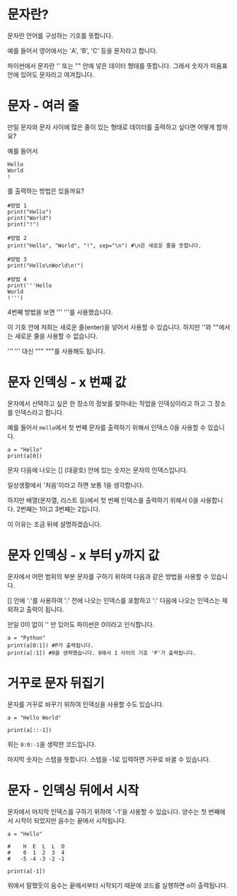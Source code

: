 # 문자란?
문자란 언어를 구성하는 기호를 뜻합니다.

예를 들어서 영어에서는 'A', 'B', 'C' 등을 문자라고 합니다.

파이썬에서 문자란 '' 또는 "" 안에 넣은 데이터 형태를 뜻합니다. 그래서 숫자가 따옴표 안에 있어도 문자라고 여겨집니다.

# 문자 - 여러 줄
만일 문자와 문자 사이에 많은 줄이 있는 형태로 데이터를 출력하고 싶다면 어떻게 할까요?

예를 들어서

```
Hello
World
!
```

를 출력하는 방법은 있을까요?

```
#방법 1
print("Hello")
print("World")
print("!")

#방법 2
print("Hello", "World", "!", sep="\n") #\n은 새로운 줄을 뜻합니다.

#방법 3
print("Hello\nWorld\n!")

#방법 4
print('''Hello
World
!''')
```

4번째 방법을 보면 ''' '''를 사용했습니다.

이 기호 안에 저희는 새로운 줄(enter)을 넣어서 사용할 수 있습니다. 하지만 ''와 ""에서는 새로운 줄을 사용할 수 없습니다.

''' ''' 대신 """ """를 사용해도 됩니다.

# 문자 인덱싱 - x 번쨰 값
문자에서 선택하고 싶은 한 장소의 정보를 찾아내는 작업을 인덱싱이라고 하고 그 장소를 인덱스라고 합니다.

예를 들어서 `Hello`에서 첫 번째 문자를 출력하기 위해서 인덱스 0을 사용할 수 있습니다.

```
a = "Hello"
print(a[0])
```

문자 다음에 나오는 [] (대괄호) 안에 있는 숫자는 문자의 인덱스입니다.

일상생활에서 '처음'이라고 하면 보통 1을 생각합니다.

하지만 배열(문자열, 리스트 등)에서 첫 번째 인덱스를 출력하기 위해서 0을 사용합니다. 2번째는 1이고 3번째는 2입니다.

이 이유는 조금 뒤에 설명하겠습니다.

# 문자 인덱싱 - x 부터 y까지 값
문자에서 어떤 범위의 부분 문자를 구하기 위하여 다음과 같은 방법을 사용할 수 있습니다.

[] 안에 ':'를 사용하여 ':' 전에 나오는 인덱스를 포함하고 ':' 다음에 나오는 인덱스는 제외하고 출력이 됩니다.

만일 0이 없이 '' 만 있어도 파이썬은 0이라고 인식합니다.

```
a = "Python"
print(a[0:1]) #P가 출력됩니다.
print(a[:1]) #0을 생략했습니다. 0에서 1 사이의 기호 'P'가 출력됩니다.
```

# 거꾸로 문자 뒤집기
문자를 거꾸로 바꾸기 위하여 인덱싱을 사용할 수도 있습니다.

```
a = "Hello World"

print(a[::-1])
```

위는 `0:0:-1`을 생략한 코드입니다.

마지막 숫자는 스텝을 뜻합니다. 스텝을 -1로 입력하면 거꾸로 바꿀 수 있습니다.


# 문자 - 인덱싱 뒤에서 시작
문자에서 마지막 인덱스를 구하기 위하여 '-1'을 사용할 수 있습니다. 양수는 첫 번째에서 시작이 되었지만 음수는 끝에서 시작됩니다.

```
a = "Hello"

#    H  E  L  L  O
#    0  1  2  3  4
#   -5 -4 -3 -2 -1

print(a[-1])
```
위에서 말했듯이 음수는 끝에서부터 시작되기 때문에 코드를 실행하면 o이 출력됩니다.
